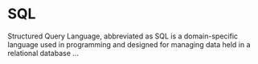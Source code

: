 # SQL
Structured Query Language, abbreviated as SQL is a domain-specific language used in programming and designed for managing data held in a relational database ...
